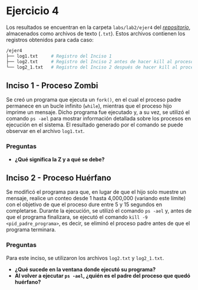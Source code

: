 # Ejercicio 4  

Los resultados se encuentran en la carpeta `labs/lab2/ejer4` del [*repositorio*](https://github.com/JosueSay/OperatingSystems/tree/main/labs/lab2), almacenados como archivos de texto (`.txt`). Estos archivos contienen los registros obtenidos para cada caso:  

```bash
/ejer4
├── log1.txt     # Registro del Inciso 1  
├── log2.txt     # Registro del Inciso 2 antes de hacer kill al proceso padre del programa en ejecución  
└── log2_1.txt   # Registro del Inciso 2 después de hacer kill al proceso padre del programa en ejecución  
```  

## Inciso 1 - Proceso Zombi  

Se creó un programa que ejecuta un `fork()`, en el cual el proceso padre permanece en un bucle infinito (`while`), mientras que el proceso hijo imprime un mensaje. Dicho programa fue ejecutado y, a su vez, se utilizó el comando `ps -ael` para mostrar información detallada sobre los procesos en ejecución en el sistema. El resultado generado por el comando se puede observar en el archivo `log1.txt`.

### Preguntas  

- **¿Qué significa la Z y a qué se debe?**  

## Inciso 2 - Proceso Huérfano  

Se modificó el programa para que, en lugar de que el hijo solo muestre un mensaje, realice un conteo desde 1 hasta 4,000,000 (variando este límite) con el objetivo de que el proceso dure entre 5 y 15 segundos en completarse. Durante la ejecución, se utilizó el comando `ps -ael` y, antes de que el programa finalizara, se ejecutó el comando `kill -9 <pid_padre_programa>`, es decir, se eliminó el proceso padre antes de que el programa terminara.  

### Preguntas  

Para este inciso, se utilizaron los archivos `log2.txt` y `log2_1.txt`.  

- **¿Qué sucede en la ventana donde ejecutó su programa?**  
- **Al volver a ejecutar `ps -ael`, ¿quién es el padre del proceso que quedó huérfano?**  
